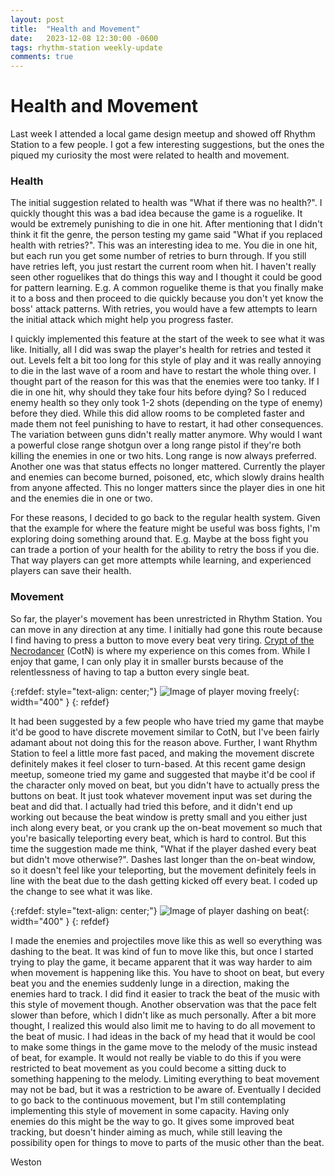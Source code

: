 ```yaml
---
layout: post
title:  "Health and Movement"
date:   2023-12-08 12:30:00 -0600
tags: rhythm-station weekly-update
comments: true
---
```


# Health and Movement

Last week I attended a local game design meetup and showed off Rhythm Station to a few people. I got a few interesting suggestions, but the ones the piqued my curiosity the most
were related to health and movement.

### Health

The initial suggestion related to health was "What if there was no health?". I quickly thought this was a bad idea because the game is a roguelike. It would be extremely punishing to die
in one hit. After mentioning that I didn't think it fit the genre, the person testing my game said "What if you replaced health with retries?". This was an interesting idea to me.
You die in one hit, but each run you get some number of retries to burn through. If you still have retries left, you just restart the current room when hit. I haven't really seen other roguelikes
that do things this way and I thought it could be good for pattern learning. E.g. A common roguelike theme is that you finally make it to a boss and then proceed to die quickly because you don't yet know
the boss' attack patterns. With retries, you would have a few attempts to learn the initial attack which might help you progress faster. 

I quickly implemented this feature at the start of the week to see what it was like. Initially, all I did was swap the player's health for retries and tested it out. Levels felt a bit too long for this
style of play and it was really annoying to die in the last wave of a room and have to restart the whole thing over. I thought part of the reason for this was that the enemies were too tanky. If I die
in one hit, why should they take four hits before dying? So I reduced enemy health so they only took 1-2 shots (depending on the type of enemy) before they died. While this did allow rooms to be completed
faster and made them not feel punishing to have to restart, it had other consequences. The variation between guns didn't really matter anymore. Why would I want a powerful close range shotgun over a long range
pistol if they're both killing the enemies in one or two hits. Long range is now always preferred. Another one was that status effects no longer mattered. Currently the player and enemies can become burned,
poisoned, etc, which slowly drains health from anyone affected. This no longer matters since the player dies in one hit and the enemies die in one or two. 

For these reasons, I decided to go back to the regular health system. Given that the example for where the feature might be useful was boss fights, I'm exploring doing something around that. E.g. Maybe
at the boss fight you can trade a portion of your health for the ability to retry the boss if you die. That way players can get more attempts while learning, and experienced players can save their health.

### Movement

So far, the player's movement has been unrestricted in Rhythm Station. You can move in any direction at any time. I initially had gone this route because I find having to press a button to move every beat very
tiring. <a href="https://store.steampowered.com/app/247080/Crypt_of_the_NecroDancer/" target="_blank">Crypt of the Necrodancer</a> (CotN) is where my experience on this comes from. While I enjoy that game, I can only play it in smaller bursts because of the relentlessness of having to tap a button every single beat.

{:refdef: style="text-align: center;"}
![Image of player moving freely](/assets/images/blogs/health-and-movement/continuous-movement.gif){: width="400" }
{: refdef}

It had been suggested by a few people who have tried my game that maybe it'd be good to have discrete movement similar to CotN, but I've been fairly adamant about not doing this for the reason above. Further, I want Rhythm
Station to feel a little more fast paced, and making the movement discrete definitely makes it feel closer to turn-based. At this recent game design meetup, someone tried my game and suggested that maybe it'd be cool if the character only moved on beat,
but you didn't have to actually press the buttons on beat. It just took whatever movement input was set during the beat and did that. I actually had tried this before, and it didn't end up working out because the beat window
is pretty small and you either just inch along every beat, or you crank up the on-beat movement so much that you're basically teleporting every beat, which is hard to control. But this time the suggestion made me think,
"What if the player dashed every beat but didn't move otherwise?". Dashes last longer than the on-beat window, so it doesn't feel like your teleporting, but the movement definitely feels in line with the beat due to the dash
getting kicked off every beat. I coded up the change to see what it was like.

{:refdef: style="text-align: center;"}
![Image of player dashing on beat](/assets/images/blogs/health-and-movement/beat-movement.gif){: width="400" }
{: refdef}

I made the enemies and projectiles move like this as well so everything was dashing to the beat. It was kind of fun to move like this, but once I started trying to play the game, it became apparent that it was way harder to aim when movement is
happening like this. You have to shoot on beat, but every beat you and the enemies suddenly lunge in a direction, making the enemies hard to track. I did find it easier to track the beat of the music with this style of movement though. Another observation
was that the pace felt slower than before, which I didn't like as much personally. After a bit more thought, I realized this would also limit me to having to do all movement to the beat of music. I had ideas in the back of my head that it would be
cool to make some things in the game move to the melody of the music instead of beat, for example. It would not really be viable to do this if you were restricted to beat movement as you could become a sitting duck to something happening to the melody.
Limiting everything to beat movement may not be bad, but it was a restriction to be aware of. Eventually I decided to go back to the continuous movement, but I'm still contemplating implementing this style of movement in some capacity. Having only enemies do this might be the way to go. It gives some improved beat tracking, but doesn't hinder aiming as much, while still leaving the possibility open for things to move to parts of the music other than the beat.  

Weston